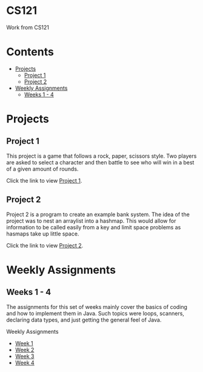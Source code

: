 #  CS121
Work from CS121
# Contents
- [Projects](#projects)
  - [Project 1](#project-1)
  - [Project 2](#project-2)
- [Weekly Assignments](#weekly)
  - [Weeks 1 - 4](#w1-4)

# <a name="projects"></a>Projects
## <a name="project-1"></a>Project 1

This project is a game that follows a rock, paper, scissors style. Two players are asked to select a character and then battle to see who will win in a best of a given amount of rounds.   
     
Click the link to view [Project 1](https://github.com/CRoach02/CS121/tree/CS121/src/projectOne).

## <a name="project-2"></a>Project 2
Project 2 is a program to create an example bank system. The idea of the project was to nest an arraylist into a hashmap. This would allow for information to be called easily from a key and limit space problems as hasmaps take up little space.   
      
Click the link to view [Project 2](https://github.com/CRoach02/CS121/tree/CS121/src/projectTwo).
# <a name="weekly"></a>Weekly Assignments
## <a name="w1-4"></a>Weeks 1 - 4
The assignments for this set of weeks mainly cover the basics of coding and how to implement them in Java. Such topics were loops, scanners, declaring data types, and just getting the general feel of Java. 

Weekly Assignments
- [Week 1](https://github.com/CRoach02/CS121/tree/CS121/src/weekOne)
- [Week 2](https://github.com/CRoach02/CS121/tree/CS121/src/weekTwo)
- [Week 3](https://github.com/CRoach02/CS121/tree/CS121/src/weekThree)
- [Week 4](https://github.com/CRoach02/CS121/tree/CS121/src/weekFour)


